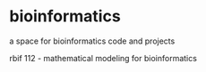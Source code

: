 # bioinformatics
a space for bioinformatics code and projects

rbif 112 - mathematical modeling for bioinformatics